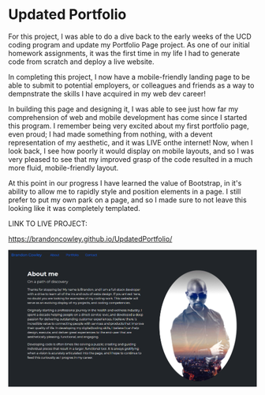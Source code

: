 # Updated Portfolio

For this project, I was able to do a dive back to the early weeks of the UCD coding program and update my Portfolio Page project. As one of our initial homework assignments, it was the first time in my life I had to generate code from scratch and deploy a live website. 

In completing this project, I now have a mobile-friendly landing page to be able to submit to potential employers, or colleagues and friends as a way to dempnstrate the skills I have acquired in my web dev career!

In building this page and designing it, I was able to see just how far my comprehension of web and mobile development has come since I started this program. I remember being very excited about my first portfolio page, even proud; I had made something from nothing, with a devent representation of my aesthetic, and it was LIVE onthe internet! Now, when I look back, I see how poorly it would display on mobile layouts, and so I was very pleased to see that my improved grasp of the code resulted in a much more fluid, mobile-friendly layout. 

At this point in our progress I have learned the value of Bootstrap, in it's ability to allow me to rapidly style and position elements in a page. I still prefer to put my own park on a page, and so I made sure to not leave this looking like it was completely templated. 


LINK TO LIVE PROJECT:

https://brandoncowley.github.io/UpdatedPortfolio/

![Screenshot of the operational website.](./PortfolioScreenshot.png)

